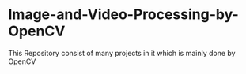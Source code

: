 # Image-and-Video-Processing-by-OpenCV
This Repository consist of many projects in it which is mainly done by OpenCV

